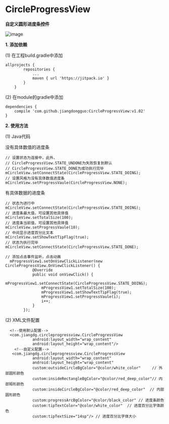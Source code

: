 # CircleProgressView
**自定义圆形进度条控件**

![image](http://img.blog.csdn.net/20170823211900753?watermark/2/text/aHR0cDovL2Jsb2cuY3Nkbi5uZXQvQW5kckV4cGVydA==/font/5a6L5L2T/fontsize/400/fill/I0JBQkFCMA==/dissolve/70/gravity/Center)

**1. 添加依赖**  

(1) 在工程build.gradle中添加
```
allprojects {
		repositories {
			...
			maven { url 'https://jitpack.io' }
		}
	}
```
  
(2) 在module的gradle中添加
```
dependencies {
    compile 'com.github.jiangdongguo:CircleProgressView:v1.02'
}
```

**2. 使用方法**  

(1) Java代码  

没有具体数值的进度条  
```
// 设置状态为连接中，此外，
// CircleProgressView.STATE_UNDONE为失败恢复到默认
// CircleProgressView.STATE_DONE为成功执行完毕
mCircleView.setConnectState(CircleProgressView.STATE_DOING);
// 设置风格为没有具体数值进度条
mCircleView.setProgressVaule(CircleProgressView.NONE);

```
有具体数据的进度条
```  
// 状态为进行中
mCircleView.setConnectState(CircleProgressView.STATE_DOING);
// 进度条最大值，可设置其他具体值
mCircleView.setTotalSize(100);
// 进度条当前值，可设置其他具体值
mCircleView.setProgressVaule(10);
// 中间显示进度百分比文本
mCircleView.setShowTextTipFlag(true);
// 状态为执行完毕
mCircleView.setConnectState(CircleProgressView.STATE_DONE);
```  
```  
// 添加点击事件监听，点击动画  
  mProgressView1.setOnViewClickListener(new CircleProgressView.OnViewClickListener() {
            @Override
            public void onViewClick() {
                mProgressView1.setConnectState(CircleProgressView.STATE_DOING);
                mProgressView1.setTotalSize(100);
                mProgressView1.setShowTextTipFlag(true);
                mProgressView1.setProgressVaule(i);
                i++;
            }
        });
```

(2) XML文件配置  

```  
  <!--使用默认配置-->
  <com.jiangdg.circleprogressview.CircleProgressView
            android:layout_width="wrap_content"
            android:layout_height="wrap_content"/>
    <!--自定义配置-->        
   <com.jiangdg.circleprogressview.CircleProgressView
            android:layout_width="wrap_content"
            android:layout_height="wrap_content"
            custom:outsideCircleBgColor="@color/white_color"     // 外部圆形颜色
            custom:insideRectangleBgColor="@color/red_deep_color"// 内部矩形颜色
            custom:insideCircleBgColor="@color/red_deep_color"  // 内部圆形颜色
            custom:progressArcBgColor="@color/black_color" // 进度条颜色
            custom:tipTextColor="@color/white_color"  // 进度百分比字体颜色
            custom:tipTextSize="14sp"/> // 进度百分比字体大小
```

